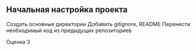 ## Начальная настройка проекта

Создать основные директории
Добавить gitignore, README
Перенести необходимый код из предыдущих репозиториев

Оценка 3